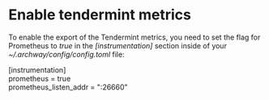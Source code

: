 # Enable tendermint metrics

To enable the export of the Tendermint metrics, you need to set the flag for Prometheus to *true* in the *[instrumentation]* section inside of your *~/.archway/config/config.toml* file:

[instrumentation]  
prometheus = true  
prometheus_listen_addr = ":26660"
